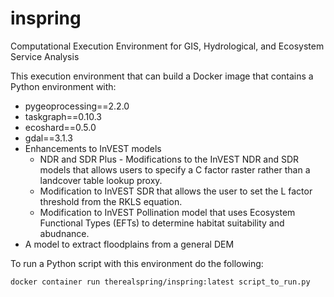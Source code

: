 # inspring
Computational Execution Environment for GIS, Hydrological, and Ecosystem Service Analysis

This execution environment that can build a Docker image that contains a Python environment with:
* pygeoprocessing==2.2.0
* taskgraph==0.10.3
* ecoshard==0.5.0
* gdal==3.1.3
* Enhancements to InVEST models 
  * NDR and SDR Plus - Modifications to the InVEST NDR and SDR models that allows users to specify a C factor raster rather than a landcover table lookup proxy.
  * Modification to InVEST SDR that allows the user to set the L factor threshold from the RKLS equation.
  * Modification to InVEST Pollination model that uses Ecosystem Functional Types (EFTs) to determine habitat suitability and abudnance.
* A model to extract floodplains from a general DEM

To run a Python script with this environment do the following:

```
docker container run therealspring/inspring:latest script_to_run.py
```
